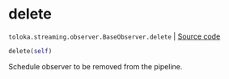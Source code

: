 # delete
`toloka.streaming.observer.BaseObserver.delete` | [Source code](https://github.com/Toloka/toloka-kit/blob/v1.1.2/src/streaming/observer.py#L43)

```python
delete(self)
```

Schedule observer to be removed from the pipeline.

